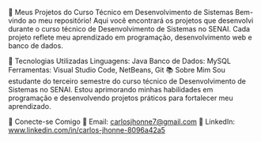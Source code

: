 📌 Meus Projetos do Curso Técnico em Desenvolvimento de Sistemas
Bem-vindo ao meu repositório! Aqui você encontrará os projetos que desenvolvi durante o curso técnico de Desenvolvimento de Sistemas no SENAI. Cada projeto reflete meu aprendizado em programação, desenvolvimento web e banco de dados.

🔧 Tecnologias Utilizadas
Linguagens: Java
Banco de Dados: MySQL
Ferramentas: Visual Studio Code, NetBeans, Git
📚 Sobre Mim
Sou estudante do terceiro semestre do curso técnico de Desenvolvimento de Sistemas no SENAI. Estou aprimorando minhas habilidades em programação e desenvolvendo projetos práticos para fortalecer meu aprendizado.

🤝 Conecte-se Comigo
📧 Email: carlosjhonne7@gmail.com
🔗 LinkedIn: www.linkedin.com/in/carlos-jhonne-8096a42a5
